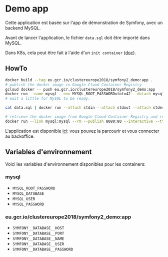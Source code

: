 # Demo app

Cette application est basée sur l'app de démonstration de Symfony, avec un backend MySQL.

Avant de lancer l'application, le fichier ``data.sql`` doit être importé dans MySQL.

Dans K8s, cela peut être fait à l'aide d'un ``init container`` ([doc](http://kubernetes.io/docs/user-guide/production-pods/#handling-initialization)).

## HowTo

```bash
docker build --tag eu.gcr.io/clustereurope2018/symfony2_demo:app .
# publish the docker image in Google Cloud Container Registry
gcloud docker -- push eu.gcr.io/clustereurope2018/symfony2_demo:app
docker run --name mysql --env MYSQL_ROOT_PASSWORD=toto42 --detach mysql:5.6
# wait a little for MySQL to be ready.

cat data.sql | docker run --attach stdin --attach stdout --attach stderr --interactive --link mysql:mysql --rm mysql:5.6 sh -c 'exec mysql -hmysql -uroot -ptoto42'

# retrieve the docker image from Google Cloud Container Registry and run it
docker run --link mysql:mysql --rm --publish 8080:80 --interactive --tty eu.gcr.io/clustereurope2018/symfony2_demo:app
```

L'application est disponible [ici](http://localhost:8080): vous pouvez la parcourir et vous connecter au backoffice.

## Variables d'environnement

Voici les variables d'environnement disponibles pour les containers:

### mysql

* ``MYSQL_ROOT_PASSWORD``
* ``MYSQL_DATABASE``
* ``MYSQL_USER``
* ``MYSQL_PASSWORD``

### eu.gcr.io/clustereurope2018/symfony2_demo:app

* ``SYMFONY__DATABASE__HOST``
* ``SYMFONY__DATABASE__PORT``
* ``SYMFONY__DATABASE__NAME``
* ``SYMFONY__DATABASE__USER``
* ``SYMFONY__DATABASE__PASSWORD``
